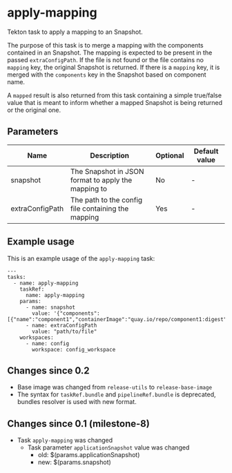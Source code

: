 # apply-mapping

Tekton task to apply a mapping to an Snapshot.

The purpose of this task is to merge a mapping with the components contained in an Snapshot.
The mapping is expected to be present in the passed `extraConfigPath`. If the file is not found or
the file contains no `mapping` key, the original Snapshot is returned. If there is a
`mapping` key, it is merged with the `components` key in the Snapshot based on component name.

A `mapped` result is also returned from this task containing a simple true/false value that is
meant to inform whether a mapped Snapshot is being returned or the original one.

## Parameters

| Name | Description | Optional | Default value |
|------|-------------|----------|---------------|
| snapshot | The Snapshot in JSON format to apply the mapping to | No | - |
| extraConfigPath | The path to the config file containing the mapping | Yes | - |

## Example usage

This is an example usage of the `apply-mapping` task:

```
---
tasks:
  - name: apply-mapping
    taskRef:
      name: apply-mapping
    params:
      - name: snapshot
        value: '{"components":[{"name":"component1","containerImage":"quay.io/repo/component1:digest"}}]}'
      - name: extraConfigPath
        value: "path/to/file"
    workspaces:
      - name: config
        workspace: config_workspace
```
## Changes since 0.2

  * Base image was changed from `release-utils` to `release-base-image`
  * The syntax for `taskRef.bundle` and `pipelineRef.bundle` is deprecated,
  bundles resolver is used with new format.

## Changes since 0.1 (milestone-8)

  * Task `apply-mapping` was changed
    * Task parameter `applicationSnapshot` value was changed
      * old: $(params.applicationSnapshot)
      * new: $(params.snapshot)
